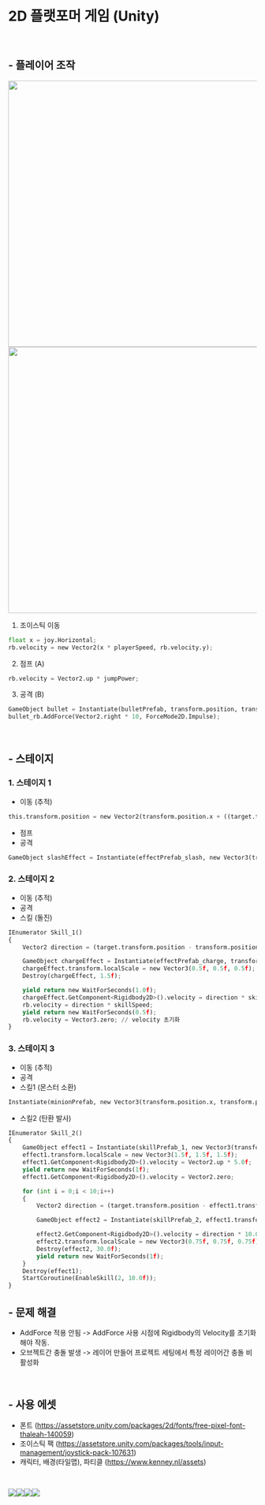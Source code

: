 # 2D 플랫포머 게임 (Unity)
<br/>

## - 플레이어 조작
<img src="https://user-images.githubusercontent.com/86781939/235141631-4cfe7876-e484-47be-b238-da2f02a6e0e5.png"  width="1200" height="540" > <img src="https://user-images.githubusercontent.com/86781939/235142481-63facdec-1818-40e6-a292-2f4d3e446b8c.png"  width="1200" height="540" >

   1. 조이스틱 이동
```python
float x = joy.Horizontal;
rb.velocity = new Vector2(x * playerSpeed, rb.velocity.y);
```
   2. 점프 (A)
```python
rb.velocity = Vector2.up * jumpPower;
```
   3. 공격 (B)
```python
GameObject bullet = Instantiate(bulletPrefab, transform.position, transform.rotation);
bullet_rb.AddForce(Vector2.right * 10, ForceMode2D.Impulse);
```
<br/>

## - 스테이지

  ### 1. 스테이지 1
  - 이동 (추적)
```python
this.transform.position = new Vector2(transform.position.x + ((target.transform.position - transform.position).normalized).x * moveSpeed * Time.deltaTime, transform.position.y);
```
  - 점프
  - 공격
```python
GameObject slashEffect = Instantiate(effectPrefab_slash, new Vector3(transform.position.x, transform.position.y, -3), transform.rotation);
```
  
  ### 2. 스테이지 2
  - 이동 (추적)
  - 공격
  - 스킬 (돌진)
```python
IEnumerator Skill_1()
{
    Vector2 direction = (target.transform.position - transform.position).normalized;

    GameObject chargeEffect = Instantiate(effectPrefab_charge, transform.position, transform.rotation);
    chargeEffect.transform.localScale = new Vector3(0.5f, 0.5f, 0.5f);
    Destroy(chargeEffect, 1.5f);

    yield return new WaitForSeconds(1.0f);
    chargeEffect.GetComponent<Rigidbody2D>().velocity = direction * skillSpeed;
    rb.velocity = direction * skillSpeed;
    yield return new WaitForSeconds(0.5f);
    rb.velocity = Vector3.zero; // velocity 초기화
}
```
  
  ### 3. 스테이지 3
  - 이동 (추적)
  - 공격
  - 스킬1 (몬스터 소환)
```python
Instantiate(minionPrefab, new Vector3(transform.position.x, transform.position.y, transform.position.z), transform.rotation);
```
  - 스킬2 (탄환 발사)
```python
IEnumerator Skill_2()
{
    GameObject effect1 = Instantiate(skillPrefab_1, new Vector3(transform.position.x, transform.position.y, -3), transform.rotation);
    effect1.transform.localScale = new Vector3(1.5f, 1.5f, 1.5f);
    effect1.GetComponent<Rigidbody2D>().velocity = Vector2.up * 5.0f;
    yield return new WaitForSeconds(1f);
    effect1.GetComponent<Rigidbody2D>().velocity = Vector2.zero;

    for (int i = 0;i < 10;i++)
    {
        Vector2 direction = (target.transform.position - effect1.transform.position).normalized;

        GameObject effect2 = Instantiate(skillPrefab_2, effect1.transform.position, Quaternion.AngleAxis((Mathf.Atan2(direction.y, direction.x) + 100) * Mathf.Rad2Deg, Vector3.forward));

        effect2.GetComponent<Rigidbody2D>().velocity = direction * 10.0f;
        effect2.transform.localScale = new Vector3(0.75f, 0.75f, 0.75f);
        Destroy(effect2, 30.0f);
        yield return new WaitForSeconds(1f);
    }
    Destroy(effect1);
    StartCoroutine(EnableSkill(2, 10.0f));
}
```

## - 문제 해결
   - AddForce 적용 안됨 -> AddForce 사용 시점에 Rigidbody의 Velocity를 초기화해야 작동.
   - 오브젝트간 충돌 발생 -> 레이어 만들어 프로젝트 세팅에서 특정 레이어간 충돌 비활성화
<br/>

## - 사용 에셋
  - 폰트 (https://assetstore.unity.com/packages/2d/fonts/free-pixel-font-thaleah-140059)
  - 조이스틱 팩 (https://assetstore.unity.com/packages/tools/input-management/joystick-pack-107631)
  - 캐릭터, 배경(타일맵), 파티클 (https://www.kenney.nl/assets)
<br/>

<img src="https://img.shields.io/badge/Unity-212121?style=for-the-badge&logo=Unity&logoColor=white"><img src="https://img.shields.io/badge/Visual%20Studio-5C2D91?style=for-the-badge&logo=Visual%20Studio&logoColor=white"><img src="https://img.shields.io/badge/C%20Sharp-239120?style=for-the-badge&logo=C%20Sharp&logoColor=white"><img src="https://img.shields.io/badge/GitHub-181717?style=for-the-badge&logo=GitHub&logoColor=white">
